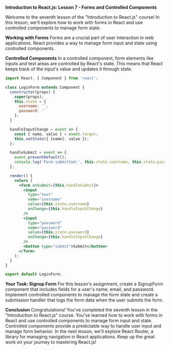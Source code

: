 **Introduction to React.js: Lesson 7 - Forms and Controlled Components**

Welcome to the seventh lesson of the "Introduction to React.js" course! In this lesson, we'll explore how to work with forms in React and use controlled components to manage form state.

**Working with Forms**
Forms are a crucial part of user interaction in web applications. React provides a way to manage form input and state using controlled components.

**Controlled Components**
In a controlled component, form elements like inputs and text areas are controlled by React's state. This means that React keeps track of the input's value and updates it through state.

```jsx
import React, { Component } from 'react';

class LoginForm extends Component {
  constructor(props) {
    super(props);
    this.state = {
      username: '',
      password: ''
    };
  }

  handleInputChange = event => {
    const { name, value } = event.target;
    this.setState({ [name]: value });
  };

  handleSubmit = event => {
    event.preventDefault();
    console.log('Form submitted:', this.state.username, this.state.password);
  };

  render() {
    return (
      <form onSubmit={this.handleSubmit}>
        <input
          type="text"
          name="username"
          value={this.state.username}
          onChange={this.handleInputChange}
        />
        <input
          type="password"
          name="password"
          value={this.state.password}
          onChange={this.handleInputChange}
        />
        <button type="submit">Submit</button>
      </form>
    );
  }
}

export default LoginForm;
```

**Your Task: Signup Form**
For this lesson's assignment, create a SignupForm component that includes fields for a user's name, email, and password. Implement controlled components to manage the form state and create a submission handler that logs the form data when the user submits the form.

**Conclusion**
Congratulations! You've completed the seventh lesson in the "Introduction to React.js" course. You've learned how to work with forms in React and use controlled components to manage form input and state. Controlled components provide a predictable way to handle user input and manage form behavior. In the next lesson, we'll explore React Router, a library for managing navigation in React applications. Keep up the great work on your journey to mastering React.js!